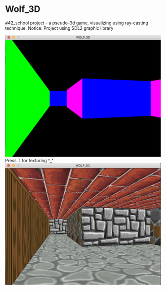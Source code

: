 # Wolf_3D
#42_school project - a pseudo-3d game, visualizing using ray-casting technique.
Notice: Project using SDL2 graphic library

![Image alt](https://github.com/fahivets/Wolf_3D/raw/master/exampeles_1.png)
Press T for texturing ^_^
![Image alt](https://github.com/fahivets/Wolf_3D/raw/master/exampeles_2.png)
